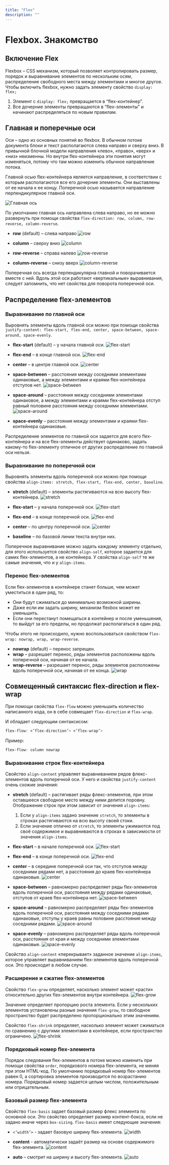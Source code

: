 ```yaml
---
title: "Flex"
description: ""
---
```


# Flexbox. Знакомство

## Включение Flex

Flexbox – CSS механизм, который позволяет контролировать размер, порядок и выравнивание элементов по нескольким осям, распределение свободного места между элементами и многое другое. Чтобы включить flexbox, нужно задать элементу свойство `display: flex;`

1. Элемент с `display: flex;` превращается в “flex-контейнер”.
2. Все дочерние элементы превращаются в “flex-элементы” и начинают распределяться по новым правилам.

## Главная и поперечные оси

Оси – одно из основных понятий во flexbox. В обычном потоке документа блоки и текст располагаются слева направо и сверху вниз. В привычной блочной модели направления «лево», «право», «верх» и «низ» неизменны. Но внутри flex-контейнера эти понятия могут изменяться, потому что там можно изменить обычное направление потока.

Главной осью flex-контейнера является направление, в соответствии с которым располагаются все его дочерние элементы. Они выставлены от ее начала к ее концу. Поперечной осью называется направление перпендикулярное главной оси.

![Главная ось](/web-course-site/flex/image1.png)

По умолчанию главная ось направлена слева направо, но ее можно развернуть при помощи свойства `flex-direction: row, column, row-reverse, column-reverse`.

- **row** (default) – слева направо
![row](/web-course-site/flex/image2.png)

- **column** – сверху вниз
![column](/web-course-site/flex/image3.png)

- **row-reverse** – справа налево
![row-reverse](/web-course-site/flex/image4.png)

- **column-reverse** – снизу вверх
![column-reverse](/web-course-site/flex/image5.png)

Поперечная ось всегда перпендикулярна главной и поворачивается вместе с ней. Вдоль этой оси работают «вертикальные» выравнивания, следует запомнить, что нет свойства для поворота поперечной оси.

## Распределение flex-элементов

### Выравнивание по главной оси

Выровнять элементы вдоль главной оси можно при помощи свойства `justify-content: flex-start, flex-end, center, space-between, space-around, space-evenly`.

- **flex-start** (default) – у начала главной оси.
![flex-start](/web-course-site/flex/image6.png)

- **flex-end** – в конце главной оси.
![flex-end](/web-course-site/flex/image7.png)

- **center** – в центре главной оси.
![center](/web-course-site/flex/image8.png)

- **space-between** – расстояния между соседними элементами одинаковые, а между элементами и краями flex-контейнера отступов нет.
![space-between](/web-course-site/flex/image9.png)

- **space-around** – расстояния между соседними элементами одинаковое, а между элементами и краями flex-контейнера отступ равный половине расстояния между соседними элементами.
![space-around](/web-course-site/flex/image10.png)

- **space-evenly** – расстояния между элементами и краями flex-контейнера одинаковые.


Распределение элементов по главной оси задается для всего flex-контейнера и на все flex-элементы действует одинаково, задать какому-то flex-элементу отличное от других распределение по главной оси нельзя.

### Выравнивание по поперечной оси

Выровнять элементы вдоль поперечной оси можно при помощи свойства `align-items: stretch, flex-start, flex-end, center, baseline`.

- **stretch** (default) – элементы растягиваются на всю высоту flex-контейнера.
![stretch](/web-course-site/flex/image11.png)

- **flex-start** – у начала поперечной оси.
![flex-start](/web-course-site/flex/image12.png)

- **flex-end** – в конце поперечной оси.
![flex-end](/web-course-site/flex/image13.png)

- **center** – по центру поперечной оси.
![center](/web-course-site/flex/image14.png)

- **baseline** – по базовой линии текста внутри них.

Поперечное выравнивание можно задать каждому элементу отдельно, для этого используется свойство `align-self`, которое задается для самих flex-элементов, а не контейнера. У свойства `align-self` те же самые значения, что и у `align-items`.

### Перенос flex-элементов

Если flex-элементов в контейнере станет больше, чем может уместиться в один ряд, то:

- Они будут сжиматься до минимально возможной ширины.
- Даже если им задать ширину, механизм flexbox может ее уменьшить.
- Если они перестанут помещаться в контейнер и после уменьшения, то выйдут за его пределы, но продолжат располагаться в один ряд.

Чтобы этого не происходило, нужно воспользоваться свойством `flex-wrap: nowrap, wrap, wrap-reverse`.

- **nowrap** (default) – перенос запрещен.
- **wrap** – разрешает перенос, ряды элементов расположены вдоль поперечной оси, начиная от ее начала.
- **wrap-reverse** – разрешает перенос, ряды элементов расположены вдоль поперечной оси, начиная от ее конца.
![wrap](/web-course-site/flex/image15.png)

## Совмещенный синтаксис flex-direction и flex-wrap

При помощи свойства `flex-flow` можно уменьшить количество написанного кода, он в себе совмещает `flex-direction` и `flex-wrap`.

И обладает следующим синтаксисом:

```css
flex-flow: <’flex-direction’> <’flex-wrap’>
```

Пример:

```css
flex-flow: column nowrap
```


### Выравнивание строк flex-контейнера

Свойство `align-content` управляет выравниванием рядов флекс-элементов вдоль поперечной оси. У него и свойства `justify-content` очень схожие значения:

- **stretch** (default) – растягивает ряды флекс-элементов, при этом оставшееся свободное место между ними делится поровну. Отображение строк при этом зависит от значения `align-items`:
  1. Если у `align-items` задано значение `stretch`, то элементы в строках растягиваются на всю высоту своей стоки.
  2. Если значение отлично от `stretch`, то элементы ужимаются под своё содержимое и выравниваются в строках в зависимости от значения `align-items`.

- **flex-start** – в начале поперечной оси.
![flex-start](/web-course-site/flex/image16.png)

- **flex-end** – в конце поперечной оси.
![flex-end](/web-course-site/flex/image17.png)

- **center** – в середине поперечной оси так, что отступов между соседними рядами нет, а расстояния до краев flex-контейнера одинаковые.
![center](/web-course-site/flex/image18.png)

- **space-between** – равномерно распределяет ряды flex-элементов вдоль поперечной оси, расстояния между рядами одинаковые, отступов от краев flex-контейнера нет.
![space-between](/web-course-site/flex/image19.png)

- **space-around** – равномерно распределяет ряды flex-элементов вдоль поперечной оси, расстояния между соседними рядами одинаковые, отступы у краев равны половине расстояния между соседними рядами.
![space-around](/web-course-site/flex/image20.png)

- **space-evenly** – равномерно распределяет ряды вдоль поперечной оси, расстояния от края и между соседними элементами одинаковые.
![space-evenly](/web-course-site/flex/image21.png)

Свойство `align-content` «перекрывает» заданное значение `align-items`, которое управляет выравниванием flex-элементов вдоль поперечной оси. Это происходит в любом случае.

### Расширение и сжатие flex-элементов

Свойство `flex-grow` определяет, насколько элемент может «расти» относительно других flex-элементов внутри контейнера.
![flex-grow](/web-course-site/flex/image22.png)

Значение определяет пропорцию роста элемента. Если у нескольких элементов установлены разные значения `flex-grow`, то свободное пространство будет распределено пропорционально этим значениям.

Свойство `flex-shrink` определяет, насколько элемент может сжиматься по сравнению с другими элементами в контейнере, если пространство ограничено.
![flex-shrink](/web-course-site/flex/image23.png)

### Порядковый номер flex-элемента

Порядок следования flex-элементов в потоке можно изменить при помощи свойства `order`, порядкового номера flex-элемента, не меняя при этом HTML-код. По умолчанию порядковый номер flex-элементов равен 0, а сортировка элементов производится по возрастанию номера. Порядковый номер задается целым числом, положительным или отрицательным.

### Базовый размер flex-элемента

Свойство `flex-basis` задает базовый размер флекс элемента по основной оси. Это свойство определяет размер контент-бокса, если не задано иначе через `box-sizing`. `flex-basis` имеет следующие значения:

- `<’width’>` - задает базовую ширину flex-элемента.
![width](/web-course-site/flex/image24.png)

- **content** - автоматически задаёт размер на основе содержимого flex-элемента.
![content](/web-course-site/flex/image25.png)

- **auto** – смотрит на ширину и высоту flex-элемента.
![auto](/web-course-site/flex/image26.png)
